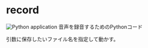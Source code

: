 # record
![Python application](https://github.com/tmk815/record/workflows/Python%20application/badge.svg)
音声を録音するためのPythonコード

引数に保存したいファイル名を指定して動かす。
